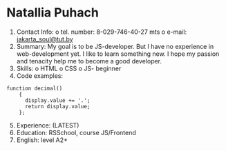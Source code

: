 # Natallia Puhach
1.	Contact Info:
o	tel. number: 8-029-746-40-27 mts
o	e-mail: jakarta_soul@tut.by
2.	Summary:
My goal is to be JS-developer. But I have no experience in web-development yet. I like to learn something new. I hope my passion and tenacity help me to become a good developer.
3.	Skills:
o	HTML
o	CSS
o	JS- beginner
4.	Code examples:
``` 
function decimal()
	{
	  display.value += '.';
	  return display.value;
	};
```
5.	Experience:
(LATEST)
6.	Education:
RSSchool, course JS/Frontend
7.	English:
level A2+
